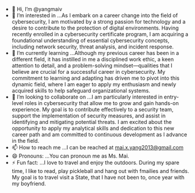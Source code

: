 - 👋 Hi, I’m @yangmaiv
- 👀 I’m interested in ...As I embark on a career change into the field of cybersecurity, I am motivated by a strong passion for technology and a desire to contribute to the protection of digital environments. Having recently enrolled in a cybersecurity certificate program, I am acquiring a foundational understanding of essential cybersecurity concepts, including network security, threat analysis, and incident response.
- 🌱 I’m currently learning ...Although my previous career has been in a different field, it has instilled in me a disciplined work ethic, a keen attention to detail, and a problem-solving mindset—qualities that I believe are crucial for a successful career in cybersecurity. My commitment to learning and adapting has driven me to pivot into this dynamic field, where I am eager to apply my enthusiasm and newly acquired skills to help safeguard organizational systems.
- 💞️ I’m looking to collaborate on ...I am particularly interested in entry-level roles in cybersecurity that allow me to grow and gain hands-on experience. My goal is to contribute effectively to a security team, support the implementation of security measures, and assist in identifying and mitigating potential threats. I am excited about the opportunity to apply my analytical skills and dedication to this new career path and am committed to continuous development as I advance in the field.
- 📫 How to reach me ...I can be reached at mai.x.yang2013@gmail.com
- 😄 Pronouns: ...You can pronoun me as Ms. Mai.
- ⚡ Fun fact: ...I love to travel and enjoy the outdoors.  During my spare time, I like to read, play pickleball and hang out with fmailies and friends.  My goal is to travel visit a State, that I have not been to, once  year with my boyfriend.

<!---
yangmaiv/yangmaiv is a ✨ special ✨ repository because its `README.md` (this file) appears on your GitHub profile.
You can click the Preview link to take a look at your changes.
--->
